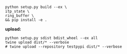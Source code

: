 ```console
python setup.py build --ex \
itp_state \
ring_buffer \
&& pip install -e .
```

**upload:**

```console
python setup.py sdist bdist_wheel --ex all
twine upload dist/* --verbose
# twine upload --repository testpypi dist/* --verbose
```
